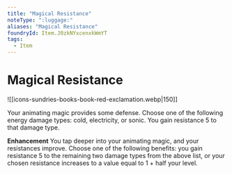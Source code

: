 ```yaml
---
title: "Magical Resistance"
noteType: ":luggage:"
aliases: "Magical Resistance"
foundryId: Item.J0zkNYxcenxkWmYT
tags:
  - Item
---
```


# Magical Resistance
![[icons-sundries-books-book-red-exclamation.webp|150]]

Your animating magic provides some defense. Choose one of the following energy damage types: cold, electricity, or sonic. You gain resistance 5 to that damage type.

**Enhancement** You tap deeper into your animating magic, and your resistances improve. Choose one of the following benefits: you gain resistance 5 to the remaining two damage types from the above list, or your chosen resistance increases to a value equal to 1 + half your level.
